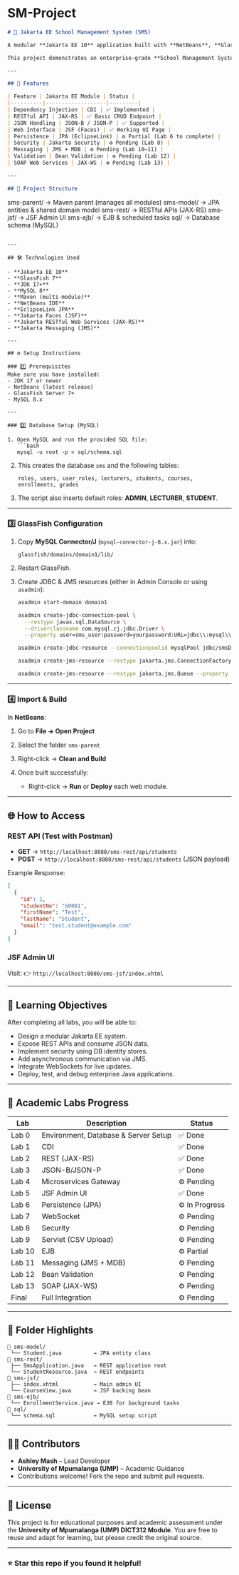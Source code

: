 # SM-Project
```markdown
# 🏫 Jakarta EE School Management System (SMS)

A modular **Jakarta EE 10** application built with **NetBeans**, **GlassFish 7**, and **MySQL 8**, following the *DICT312 Modular Tutorial Labs* from the University of Mpumalanga (UMP).

This project demonstrates an enterprise-grade **School Management System (SMS)** using multiple Jakarta EE technologies — REST, JSF, CDI, JPA, Security, JMS, WebSockets, and more — all integrated into one system.

---

## 🚀 Features

| Feature | Jakarta EE Module | Status |
|----------|-------------------|---------|
| Dependency Injection | CDI | ✅ Implemented |
| RESTful API | JAX-RS | ✅ Basic CRUD Endpoint |
| JSON Handling | JSON-B / JSON-P | ✅ Supported |
| Web Interface | JSF (Faces) | ✅ Working UI Page |
| Persistence | JPA (EclipseLink) | ⚙️ Partial (Lab 6 to complete) |
| Security | Jakarta Security | ⚙️ Pending (Lab 8) |
| Messaging | JMS + MDB | ⚙️ Pending (Lab 10–11) |
| Validation | Bean Validation | ⚙️ Pending (Lab 12) |
| SOAP Web Services | JAX-WS | ⚙️ Pending (Lab 13) |

---

## 🧩 Project Structure

```

sms-parent/     → Maven parent (manages all modules)
sms-model/      → JPA entities & shared domain model
sms-rest/       → RESTful APIs (JAX-RS)
sms-jsf/        → JSF Admin UI
sms-ejb/        → EJB & scheduled tasks
sql/            → Database schema (MySQL)

````

---

## 🛠️ Technologies Used

- **Jakarta EE 10**
- **GlassFish 7**
- **JDK 17+**
- **MySQL 8**
- **Maven (multi-module)**
- **NetBeans IDE**
- **EclipseLink JPA**
- **Jakarta Faces (JSF)**
- **Jakarta RESTful Web Services (JAX-RS)**
- **Jakarta Messaging (JMS)**

---

## ⚙️ Setup Instructions

### 1️⃣ Prerequisites
Make sure you have installed:
- JDK 17 or newer  
- NetBeans (latest release)
- GlassFish Server 7+  
- MySQL 8.x  

---

### 2️⃣ Database Setup (MySQL)

1. Open MySQL and run the provided SQL file:
   ```bash
   mysql -u root -p < sql/schema.sql
````

2. This creates the database `sms` and the following tables:

   ```
   roles, users, user_roles, lecturers, students, courses, enrollments, grades
   ```
3. The script also inserts default roles: **ADMIN**, **LECTURER**, **STUDENT**.

---

### 3️⃣ GlassFish Configuration

1. Copy **MySQL Connector/J** (`mysql-connector-j-8.x.jar`) into:

   ```
   glassfish/domains/domain1/lib/
   ```

2. Restart GlassFish.

3. Create JDBC & JMS resources (either in Admin Console or using `asadmin`):

   ```bash
   asadmin start-domain domain1

   asadmin create-jdbc-connection-pool \
     --restype javax.sql.DataSource \
     --driverclassname com.mysql.cj.jdbc.Driver \
     --property user=sms_user:password=yourpassword:URL=jdbc\\:mysql\\://localhost\\:3306/sms?serverTimezone\\=Africa/Johannesburg\\&useSSL\\=false mysqlPool

   asadmin create-jdbc-resource --connectionpoolid mysqlPool jdbc/smsDS

   asadmin create-jms-resource --restype jakarta.jms.ConnectionFactory jms/smsCF

   asadmin create-jms-resource --restype jakarta.jms.Queue --property Name=gradeQueue jms/gradeQueue
   ```

---

### 4️⃣ Import & Build

In **NetBeans**:

1. Go to **File → Open Project**
2. Select the folder `sms-parent`
3. Right-click → **Clean and Build**
4. Once built successfully:

   * Right-click → **Run** or **Deploy** each web module.

---

## 🌐 How to Access

### REST API (Test with Postman)

* **GET** → `http://localhost:8080/sms-rest/api/students`
* **POST** → `http://localhost:8080/sms-rest/api/students` (JSON payload)

Example Response:

```json
[
  {
    "id": 1,
    "studentNo": "S0001",
    "firstName": "Test",
    "lastName": "Student",
    "email": "test.student@example.com"
  }
]
```

### JSF Admin UI

Visit:
👉 `http://localhost:8080/sms-jsf/index.xhtml`

---

## 🧠 Learning Objectives

After completing all labs, you will be able to:

* Design a modular Jakarta EE system.
* Expose REST APIs and consume JSON data.
* Implement security using DB identity stores.
* Add asynchronous communication via JMS.
* Integrate WebSockets for live updates.
* Deploy, test, and debug enterprise Java applications.

---

## 🧾 Academic Labs Progress

| Lab    | Description                          | Status         |
| ------ | ------------------------------------ | -------------- |
| Lab 0  | Environment, Database & Server Setup | ✅ Done         |
| Lab 1  | CDI                                  | ✅ Done         |
| Lab 2  | REST (JAX-RS)                        | ✅ Done         |
| Lab 3  | JSON-B/JSON-P                        | ✅ Done         |
| Lab 4  | Microservices Gateway                | ⚙️ Pending     |
| Lab 5  | JSF Admin UI                         | ✅ Done         |
| Lab 6  | Persistence (JPA)                    | ⚙️ In Progress |
| Lab 7  | WebSocket                            | ⚙️ Pending     |
| Lab 8  | Security                             | ⚙️ Pending     |
| Lab 9  | Servlet (CSV Upload)                 | ⚙️ Pending     |
| Lab 10 | EJB                                  | ⚙️ Partial     |
| Lab 11 | Messaging (JMS + MDB)                | ⚙️ Pending     |
| Lab 12 | Bean Validation                      | ⚙️ Pending     |
| Lab 13 | SOAP (JAX-WS)                        | ⚙️ Pending     |
| Final  | Full Integration                     | ⚙️ Pending     |

---

## 📂 Folder Highlights

```
📁 sms-model/
 └── Student.java          → JPA entity class
📁 sms-rest/
 ├── SmsApplication.java   → REST application root
 └── StudentResource.java  → REST endpoints
📁 sms-jsf/
 ├── index.xhtml           → Main admin UI
 └── CourseView.java       → JSF backing bean
📁 sms-ejb/
 └── EnrollmentService.java → EJB for background tasks
📁 sql/
 └── schema.sql            → MySQL setup script
```

---

## 🧑‍💻 Contributors

* **Ashley Mash** – Lead Developer
* **University of Mpumalanga (UMP)** – Academic Guidance
* Contributions welcome! Fork the repo and submit pull requests.

---

## 🧾 License

This project is for educational purposes and academic assessment under the **University of Mpumalanga (UMP) DICT312 Module**.
You are free to reuse and adapt for learning, but please credit the original source.


---

### ⭐ Star this repo if you found it helpful!

```

